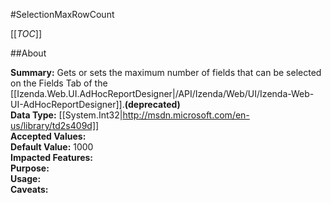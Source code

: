 #SelectionMaxRowCount

[[_TOC_]]

##About

**Summary:** Gets or sets the maximum number of fields that can be selected on the Fields Tab of the [[Izenda.Web.UI.AdHocReportDesigner|/API/Izenda/Web/UI/Izenda-Web-UI-AdHocReportDesigner]].**(deprecated)**  
**Data Type:** [[System.Int32|http://msdn.microsoft.com/en-us/library/td2s409d]]  
**Accepted Values:**   
**Default Value:** 1000  
**Impacted Features:**   
**Purpose:**   
**Usage:**   
**Caveats:**   

